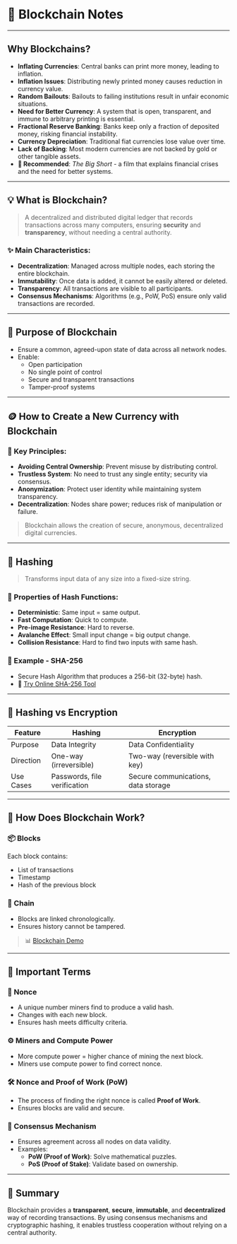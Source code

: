 # 📘 Blockchain Notes

---

## Why Blockchains?

- **Inflating Currencies**: Central banks can print more money, leading to inflation.
- **Inflation Issues**: Distributing newly printed money causes reduction in currency value.
- **Random Bailouts**: Bailouts to failing institutions result in unfair economic situations.
- **Need for Better Currency**: A system that is open, transparent, and immune to arbitrary printing is essential.
- **Fractional Reserve Banking**: Banks keep only a fraction of deposited money, risking financial instability.
- **Currency Depreciation**: Traditional fiat currencies lose value over time.
- **Lack of Backing**: Most modern currencies are not backed by gold or other tangible assets.
- **🎥 Recommended**: _The Big Short_ - a film that explains financial crises and the need for better systems.

---

## 💡 What is Blockchain?

> A decentralized and distributed digital ledger that records transactions across many computers, ensuring **security** and **transparency**, without needing a central authority.

### ✨ Main Characteristics:
- **Decentralization**: Managed across multiple nodes, each storing the entire blockchain.
- **Immutability**: Once data is added, it cannot be easily altered or deleted.
- **Transparency**: All transactions are visible to all participants.
- **Consensus Mechanisms**: Algorithms (e.g., PoW, PoS) ensure only valid transactions are recorded.

---

## 🎯 Purpose of Blockchain

- Ensure a common, agreed-upon state of data across all network nodes.
- Enable:
  - Open participation
  - No single point of control
  - Secure and transparent transactions
  - Tamper-proof systems

---

## 🪙 How to Create a New Currency with Blockchain

### 🔑 Key Principles:

- **Avoiding Central Ownership**: Prevent misuse by distributing control.
- **Trustless System**: No need to trust any single entity; security via consensus.
- **Anonymization**: Protect user identity while maintaining system transparency.
- **Decentralization**: Nodes share power; reduces risk of manipulation or failure.

> Blockchain allows the creation of secure, anonymous, decentralized digital currencies.

---

## 🔐 Hashing

> Transforms input data of any size into a fixed-size string.

### 🧬 Properties of Hash Functions:
- **Deterministic**: Same input = same output.
- **Fast Computation**: Quick to compute.
- **Pre-image Resistance**: Hard to reverse.
- **Avalanche Effect**: Small input change = big output change.
- **Collision Resistance**: Hard to find two inputs with same hash.

### 🧪 Example - SHA-256
- Secure Hash Algorithm that produces a 256-bit (32-byte) hash.
- 🔗 [Try Online SHA-256 Tool](https://emn178.github.io/online-tools/sha256.html)

---

## 🔐 Hashing vs Encryption

| Feature       | Hashing                            | Encryption                          |
|---------------|-------------------------------------|-------------------------------------|
| Purpose       | Data Integrity                      | Data Confidentiality                |
| Direction     | One-way (irreversible)              | Two-way (reversible with key)       |
| Use Cases     | Passwords, file verification        | Secure communications, data storage|

---

## 🧱 How Does Blockchain Work?

### 📦 Blocks
Each block contains:
- List of transactions
- Timestamp
- Hash of the previous block

### 🔗 Chain
- Blocks are linked chronologically.
- Ensures history cannot be tampered.

> 📊 [Blockchain Demo](https://andersbrownworth.com/blockchain)

---

## 📘 Important Terms

### 🔢 Nonce
- A unique number miners find to produce a valid hash.
- Changes with each new block.
- Ensures hash meets difficulty criteria.

### ⚙️ Miners and Compute Power
- More compute power = higher chance of mining the next block.
- Miners use compute power to find correct nonce.

### 🛠 Nonce and Proof of Work (PoW)
- The process of finding the right nonce is called **Proof of Work**.
- Ensures blocks are valid and secure.

### 🧾 Consensus Mechanism
- Ensures agreement across all nodes on data validity.
- Examples:
  - **PoW (Proof of Work)**: Solve mathematical puzzles.
  - **PoS (Proof of Stake)**: Validate based on ownership.

---

## 📌 Summary

Blockchain provides a **transparent**, **secure**, **immutable**, and **decentralized** way of recording transactions. By using consensus mechanisms and cryptographic hashing, it enables trustless cooperation without relying on a central authority.
